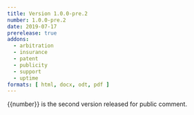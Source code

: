 ```yaml
---
title: Version 1.0.0-pre.2
number: 1.0.0-pre.2
date: 2019-07-17
prerelease: true
addons:
  - arbitration
  - insurance
  - patent
  - publicity
  - support
  - uptime
formats: [ html, docx, odt, pdf ]
---
```


{{number}} is the second version released for public comment.
